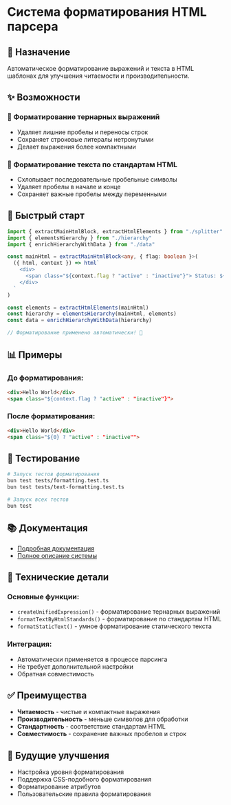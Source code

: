 # Система форматирования HTML парсера

## 🎯 Назначение

Автоматическое форматирование выражений и текста в HTML шаблонах для улучшения читаемости и производительности.

## ✨ Возможности

### 🔧 Форматирование тернарных выражений

- Удаляет лишние пробелы и переносы строк
- Сохраняет строковые литералы нетронутыми
- Делает выражения более компактными

### 📝 Форматирование текста по стандартам HTML

- Схлопывает последовательные пробельные символы
- Удаляет пробелы в начале и конце
- Сохраняет важные пробелы между переменными

## 🚀 Быстрый старт

```typescript
import { extractMainHtmlBlock, extractHtmlElements } from "./splitter"
import { elementsHierarchy } from "./hierarchy"
import { enrichHierarchyWithData } from "./data"

const mainHtml = extractMainHtmlBlock<any, { flag: boolean }>(
  ({ html, context }) => html`
    <div>
      <span class="${context.flag ? "active" : "inactive"}"> Status: ${context.flag ? "Active" : "Inactive"} </span>
    </div>
  `
)

const elements = extractHtmlElements(mainHtml)
const hierarchy = elementsHierarchy(mainHtml, elements)
const data = enrichHierarchyWithData(hierarchy)

// Форматирование применено автоматически! 🎉
```

## 📊 Примеры

### До форматирования:

```html
<div>Hello World</div>
<span class="${context.flag ? "active" : "inactive"}">
```

### После форматирования:

```html
<div>Hello World</div>
<span class="${0} ? "active" : "inactive"">
```

## 🧪 Тестирование

```bash
# Запуск тестов форматирования
bun test tests/formatting.test.ts
bun test tests/text-formatting.test.ts

# Запуск всех тестов
bun test
```

## 📚 Документация

- [Подробная документация](data.md#форматирование-выражений-и-текста)
- [Полное описание системы](data.md)

## 🔧 Технические детали

### Основные функции:

- `createUnifiedExpression()` - форматирование тернарных выражений
- `formatTextByHtmlStandards()` - форматирование по стандартам HTML
- `formatStaticText()` - умное форматирование статического текста

### Интеграция:

- Автоматически применяется в процессе парсинга
- Не требует дополнительной настройки
- Обратная совместимость

## ✅ Преимущества

- **Читаемость** - чистые и компактные выражения
- **Производительность** - меньше символов для обработки
- **Стандартность** - соответствие стандартам HTML
- **Совместимость** - сохранение важных пробелов и строк

## 🔮 Будущие улучшения

- Настройка уровня форматирования
- Поддержка CSS-подобного форматирования
- Форматирование атрибутов
- Пользовательские правила форматирования
